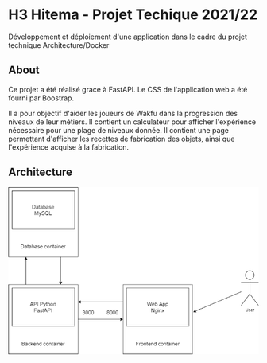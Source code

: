 # H3 Hitema - Projet Techique 2021/22

Développement et déploiement d'une application dans le cadre du projet technique Architecture/Docker

## About

Ce projet a été réalisé grace à FastAPI. Le CSS de l'application web a été fourni par Boostrap.

Il a pour objectif d'aider les joueurs de Wakfu dans la progression des niveaux de leur métiers.
Il contient un calculateur pour afficher l'expérience nécessaire pour une plage de niveaux donnée.
Il contient une page permettant d'afficher les recettes de fabrication des objets, ainsi que l'expérience acquise à la fabrication.

## Architecture

![Diagramme Architecture](./Diagrams/Architecture.png)
